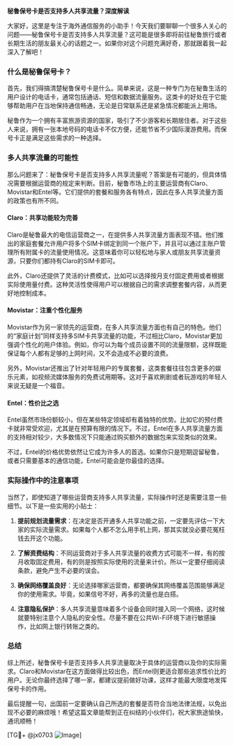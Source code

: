 **秘鲁保号卡是否支持多人共享流量？深度解读**

大家好，这里是专注于海外通信服务的小助手！今天我们要聊聊一个很多人关心的问题——秘鲁保号卡是否支持多人共享流量？这可能是很多即将前往秘鲁旅行或者长期生活的朋友最关心的话题之一。如果你对这个问题充满好奇，那就跟着我一起深入了解吧！

### 什么是秘鲁保号卡？

首先，我们得搞清楚秘鲁保号卡是什么。简单来说，这是一种专门为在秘鲁生活的用户设计的电话卡，通常包括通话、短信和数据流量服务。这类卡的好处在于它能够帮助用户在当地保持通信畅通，无论是日常联系还是紧急情况都能派上用场。

秘鲁作为一个拥有丰富旅游资源的国家，吸引了不少游客和长期居住者。对于这些人来说，拥有一张本地号码的电话卡不仅方便，还能节省不少国际漫游费用。而保号卡正是满足这些需求的一种选择。

### 多人共享流量的可能性

那么问题来了：秘鲁保号卡是否支持多人共享流量呢？答案是有可能的，但具体情况需要根据运营商的规定来判断。目前，秘鲁市场上的主要运营商有Claro、Movistar和Entel等。它们提供的套餐和服务各有特点，因此在多人共享流量方面的政策也有所不同。

#### Claro：共享功能较为完善
Claro是秘鲁最大的电信运营商之一，在提供多人共享流量方面表现不错。他们推出的家庭套餐允许用户将多个SIM卡绑定到同一个账户下，并且可以通过主账户管理所有附属卡的流量使用情况。这意味着你可以轻松地与家人或朋友共享流量资源，只要你们都持有Claro的SIM卡即可。

此外，Claro还提供了灵活的计费模式，比如可以选择按月支付固定费用或者根据实际使用量付费。这种灵活性使得用户可以根据自己的需求调整套餐内容，从而更好地控制成本。

#### Movistar：注重个性化服务
Movistar作为另一家领先的运营商，在多人共享流量方面也有自己的特色。他们的“家庭计划”同样支持多SIM卡共享流量的功能，不过相比Claro，Movistar更加强调个性化的用户体验。例如，你可以为每个成员设置不同的流量限额，这样既能保证每个人都有足够的上网时间，又不会造成不必要的浪费。

另外，Movistar还推出了针对年轻用户的专属套餐，这类套餐往往包含更多的娱乐元素，如视频流媒体服务的免费试用期等。这对于喜欢刷剧或者玩游戏的年轻人来说无疑是一个福音。

#### Entel：性价比之选
Entel虽然市场份额较小，但在某些特定领域却有着独特的优势。比如它的预付费卡就非常受欢迎，尤其是在预算有限的情况下。不过，Entel在多人共享流量方面的支持相对较少，大多数情况下只能通过购买额外的数据包来实现类似的效果。

不过，Entel的价格优势依然让它成为许多人的首选。如果你只是短期逗留秘鲁，或者只需要基本的通信功能，Entel可能会是你最佳的选择。

### 实际操作中的注意事项

当然了，即使知道了哪些运营商支持多人共享流量，实际操作时还是需要注意一些细节。以下是一些实用的小贴士：

1. **提前规划流量需求**：在决定是否开通多人共享功能之前，一定要先评估一下大家的实际流量需求。如果每个人都不怎么用手机上网，那其实就没必要花冤枉钱去开这个功能。

2. **了解资费结构**：不同运营商对于多人共享流量的收费方式可能不一样，有的按月收取固定费用，有的则是按照实际使用的流量来计价。所以一定要仔细阅读条款，避免产生不必要的误会。

3. **确保网络覆盖良好**：无论选择哪家运营商，都要确保其网络覆盖范围能够满足你的使用需求。毕竟，如果信号不好，再多的流量也是白搭。

4. **注意隐私保护**：多人共享流量意味着多个设备会同时接入同一个网络，这时候就要特别注意个人隐私的安全性。尽量不要在公共Wi-Fi环境下进行敏感操作，比如网上银行转账之类的。

### 总结

综上所述，秘鲁保号卡是否支持多人共享流量取决于具体的运营商以及你的实际需求。Claro和Movistar在这方面做得比较出色，而Entel则更适合那些追求性价比的用户。无论你最终选择了哪一家，都建议提前做好功课，这样才能最大限度地发挥保号卡的作用。

最后提醒一句，出国前一定要确认自己所选的套餐是否符合当地法律法规，以免出现不必要的麻烦哦！希望这篇文章能帮到正在纠结的小伙伴们，祝大家旅途愉快，通讯顺畅！

[TG💪+ @jx0703 ![Image](https://github.com/user-attachments/assets/dbca1d08-cadb-493c-b0ec-ad6f7a83f270)]